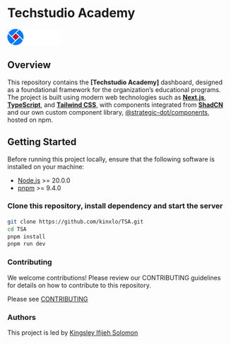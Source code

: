 # Techstudio Academy

![Techstudio Academy Logo](/public/images/logo-white.png)

## Overview

This repository contains the **[Techstudio Academy]** dashboard, designed as a foundational framework for the organization’s educational programs. The project is built using modern web technologies such as **[Next.js](https://nextjs.org/docs)**, **[TypeScript](https://www.typescriptlang.org/)**, and **[Tailwind CSS](https://tailwindcss.com/)**, with components integrated from **[ShadCN](https://ui.shadcn.com/)** and our own custom component library, [@strategic-dot/components](https://www.npmjs.com/package/@strategic-dot/components), hosted on npm.

## Getting Started

Before running this project locally, ensure that the following software is installed on your machine:

- [Node.js](https://nodejs.org/) >= 20.0.0
- [pnpm](https://pnpm.io/) >= 9.4.0

### Clone this repository, install dependency and start the server

```bash
git clone https://github.com/kinxlo/TSA.git
cd TSA
pnpm install
pnpm run dev
```

### Contributing

We welcome contributions! Please review our CONTRIBUTING guidelines for details on how to contribute to this repository.

Please see [CONTRIBUTING](./CONTRIBUTING.md)

### Authors

This project is led by [Kingsley Ifijeh Solomon](https://github.com/kinxlo)
